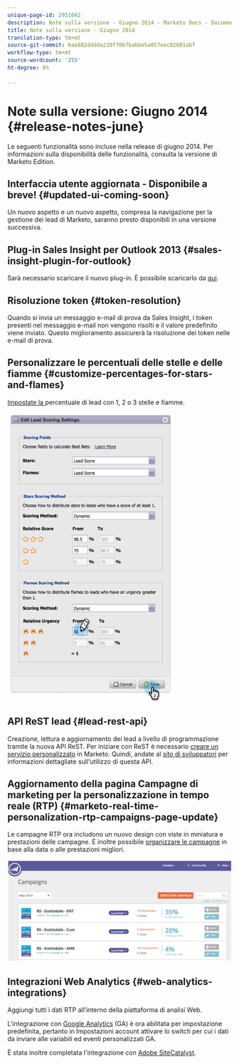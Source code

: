 ```yaml
---
unique-page-id: 2951042
description: Note sulla versione - Giugno 2014 - Marketo Docs - Documentazione prodotto
title: Note sulla versione - Giugno 2014
translation-type: tm+mt
source-git-commit: 6ae882dddda220f7067babbe5a057eec82601abf
workflow-type: tm+mt
source-wordcount: '255'
ht-degree: 0%

---
```



# Note sulla versione: Giugno 2014 {#release-notes-june}

Le seguenti funzionalità sono incluse nella release di giugno 2014. Per informazioni sulla disponibilità delle funzionalità, consulta la versione di Marketo Edition.

## Interfaccia utente aggiornata - Disponibile a breve! {#updated-ui-coming-soon}

Un nuovo aspetto e un nuovo aspetto, compresa la navigazione per la gestione dei lead di Marketo, saranno presto disponibili in una versione successiva.

## Plug-in Sales Insight per Outlook 2013 {#sales-insight-plugin-for-outlook}

Sarà necessario scaricare il nuovo plug-in. È possibile scaricarlo da [qui](../../product-docs/marketo-sales-insight/msi-outlook-plugin/install-the-marketo-email-add-in-for-outlook-with-a-registration-code.md).

## Risoluzione token {#token-resolution}

Quando si invia un messaggio e-mail di prova da Sales Insight, i token presenti nel messaggio e-mail non vengono risolti e il valore predefinito viene inviato. Questo miglioramento assicurerà la risoluzione dei token nelle e-mail di prova.

## Personalizzare le percentuali delle stelle e delle fiamme {#customize-percentages-for-stars-and-flames}

[Impostate la ](../../product-docs/marketo-sales-insight/msi-for-salesforce/features/stars-and-flames/customize-stars-and-flames.md) percentuale di lead con 1, 2 o 3 stelle e fiamme.

![](assets/image2014-9-22-13-3a50-3a31.png)

## API ReST lead {#lead-rest-api}

Creazione, lettura e aggiornamento dei lead a livello di programmazione tramite la nuova API ReST. Per iniziare con ReST è necessario [creare un servizio personalizzato](../../product-docs/administration/additional-integrations/create-a-custom-service-for-use-with-rest-api.md) in Marketo. Quindi, andate al [sito di sviluppatori](https://developers.marketo.com/documentation/rest/) per informazioni dettagliate sull&#39;utilizzo di questa API.

## Aggiornamento della pagina Campagne di marketing per la personalizzazione in tempo reale (RTP) {#marketo-real-time-personalization-rtp-campaigns-page-update}

Le campagne RTP ora includono un nuovo design con viste in miniatura e prestazioni delle campagne. È inoltre possibile [organizzare le campagne](../../product-docs/web-personalization/working-with-web-campaigns/sort-web-campaigns-by-latest-or-top-performing.md) in base alla data o alle prestazioni migliori.

![](assets/image2014-9-22-13-3a50-3a57.png)

## Integrazioni Web Analytics {#web-analytics-integrations}

Aggiungi tutti i dati RTP all’interno della piattaforma di analisi Web.

L&#39;integrazione con [Google Analytics](../../product-docs/web-personalization/reporting-for-web-personalization/web-analytics-integrations/integrate-rtp-with-google-analytics.md) (GA) è ora abilitata per impostazione predefinita, pertanto in Impostazioni account attivare lo switch per cui i dati da inviare alle variabili ed eventi personalizzati GA.

È stata inoltre completata l&#39;integrazione con [ Adobe SiteCatalyst](../../product-docs/web-personalization/reporting-for-web-personalization/web-analytics-integrations/integrate-with-adobe-analytics.md).
